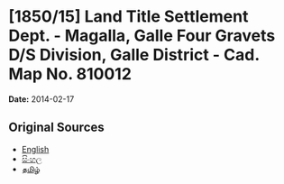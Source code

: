 # [1850/15] Land Title Settlement Dept. - Magalla, Galle Four Gravets D/S Division, Galle District - Cad. Map No. 810012

**Date:** 2014-02-17

## Original Sources

- [English](https://documents.gov.lk/view/extra-gazettes/2014/2/1850-15_E.pdf)
- [සිංහල](https://documents.gov.lk/view/extra-gazettes/2014/2/1850-15_S.pdf)
- [தமிழ்](https://documents.gov.lk/view/extra-gazettes/2014/2/1850-15_T.pdf)
